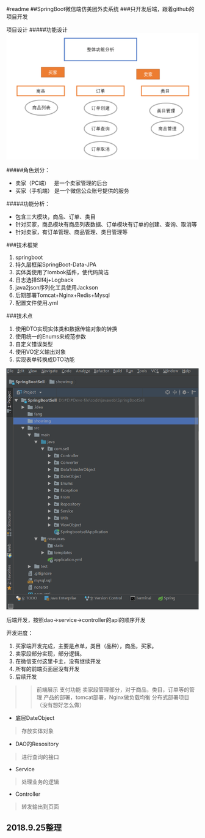 #readme
##SpringBoot微信端仿美团外卖系统
###只开发后端，跟着github的项目开发

项目设计
#####功能设计
![功能设计](showimg/Springbootsell-gongneng.png)

#####角色划分：

* 卖家（PC端）   是一个卖家管理的后台
* 买家（手机端） 是一个微信公众账号提供的服务

#####功能分析：

* 包含三大模块，商品、订单、类目
* 针对买家，商品模块有商品列表数据、订单模块有订单的创建、查询、取消等
* 针对卖家，有订单管理、商品管理、类目管理等

###技术框架
1. springboot
2. 持久层框架SpringBoot-Data-JPA
3. 实体类使用了lombok插件，使代码简洁
4. 日志选择Slf4j+Logback
5. java2json序列化工具使用Jackson
6. 后期部署Tomcat+Nginx+Redis+Mysql
7. 配置文件使用.yml

###技术点
1. 使用DTO实现实体类和数据传输对象的转换
2. 使用统一的Enums来规范参数
3. 自定义错误类型
4. 使用VO定义输出对象
5. 实现表单转换成DTO功能

![项目文件路径](showimg/springbootsell-mulu.png)

后端开发，按照dao->service->controller的api的顺序开发

开发进度：
1. 买家端开发完成，主要是点单，类目（品种），商品，买家。
2. 卖家段部分实现，部分逻辑。
3. 在微信支付这里卡主，没有继续开发
4. 所有的前端页面层没有开发
5. 后续开发
 >> 前端展示
 >> 支付功能
 >> 卖家段管理部分，对于商品，类目，订单等的管理
 >> 产品的部署，tomcat部署，Nginx做负载均衡
 >> 分布式部署项目（没有想好怎么做）

* 底层DateObject
> 存放实体对象
* DAO的Resository
> 进行查询的接口
* Service
> 处理业务的逻辑
* Controller
> 转发输出到页面

2018.9.25整理
---------------

